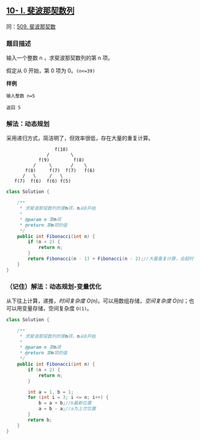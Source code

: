 ## [10- I. 斐波那契数列](https://leetcode.cn/problems/fei-bo-na-qi-shu-lie-lcof/)
同：[509. 斐波那契数](https://leetcode.cn/problems/fibonacci-number/description/)
### 题目描述

输入一个整数 n ，求斐波那契数列的第 n 项。

假定从 0 开始，第 0 项为 0。`(n<=39)`

**样例**

```
输入整数 n=5

返回 5
```

### 解法：动态规划

采用递归方式，简洁明了，但效率很低，存在大量的重复计算。

```
                  f(10)
               /        \
            f(9)         f(8)
          /     \       /    \
       f(8)     f(7)  f(7)   f(6)
      /   \     /   \
   f(7)  f(6)  f(6) f(5)
```

```java
class Solution {

    /**
     * 求斐波那契数列的第n项，n从0开始
     *
     * @param n 第n项
     * @return 第n项的值
     */
    public int Fibonacci(int n) {
        if (n < 2) {
            return n;
        }
        return Fibonacci(n - 1) + Fibonacci(n - 2);//大量重复计算，会超时
    }
}
```

### （记住）解法：动态规划-变量优化

从下往上计算，递推，*时间复杂度 $O(n)$*。可以用数组存储，*空间复杂度 $O(n)$*；也可以用变量存储，空间复杂度 `O(1)`。

```java
class Solution {

    /**
     * 求斐波那契数列的第n项，n从0开始
     *
     * @param n 第n项
     * @return 第n项的值
     */
    public int Fibonacci(int n) {
        if (n < 2) {
            return n;
        }

        int a = 1, b = 1;
        for (int i = 3; i <= n; i++) {
            b = a + b;//b最新位置
            a = b - a;//a为上次位置
        }
        return b;
    }
}
```
